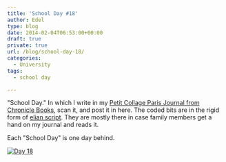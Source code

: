 ```yaml
---
title: 'School Day #18'
author: Edel
type: blog
date: 2014-02-04T06:53:00+00:00
draft: true
private: true
url: /blog/school-day-18/
categories:
  - University
tags:
  - school day

---
```

"School Day." In which I write in my [Petit Collage Paris Journal from Chronicle Books][1], scan it, and post it in here. The coded bits are in the rigid form of [elian script][2]. They are mostly there in case family members get a hand on my journal and reads it.

Each "School Day" is one day behind.

[<img src="http://erzadel.net/blog/wp-content/uploads/2014/02/Day-18.png" alt="Day 18" class="img-responsive" />][3]




 [1]: http://www.chroniclebooks.com/titles/petit-collage-paris-journal.html
 [2]: http://www.ccelian.com/concepca.html
 [3]: http://erzadel.net/blog/wp-content/uploads/2014/02/Day-18.png
